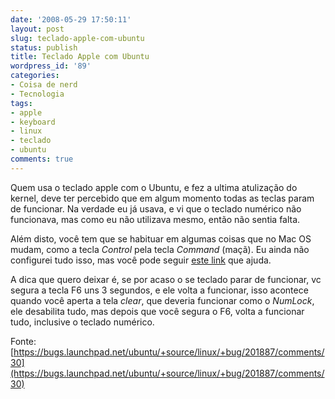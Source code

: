 ```yaml
---
date: '2008-05-29 17:50:11'
layout: post
slug: teclado-apple-com-ubuntu
status: publish
title: Teclado Apple com Ubuntu
wordpress_id: '89'
categories:
- Coisa de nerd
- Tecnologia
tags:
- apple
- keyboard
- linux
- teclado
- ubuntu
comments: true
---
```


Quem usa o teclado apple com o Ubuntu, e fez a ultima atulização do kernel, deve ter percebido que em algum momento todas as teclas param de funcionar. Na verdade eu já usava, e vi que o teclado numérico não funcionava, mas como eu não utilizava mesmo, então não sentia falta.

Além disto, você tem que se habituar em algumas coisas que no Mac OS mudam, como a tecla _Control_ pela tecla _Command_ (maçã). Eu ainda não configurei tudo isso, mas você pode seguir [este link](http://linuxtidbits.wordpress.com/2008/04/19/apple-keyboards-in-linux/) que ajuda.

A dica que quero deixar é, se por acaso o se teclado parar de funcionar, vc segura a tecla F6 uns 3 segundos, e ele volta a funcionar, isso acontece quando você aperta a tela _clear_, que deveria funcionar como o _NumLock_, ele desabilita tudo, mas depois que você segura o F6, volta a funcionar tudo, inclusive o teclado numérico.

Fonte: [https://bugs.launchpad.net/ubuntu/+source/linux/+bug/201887/comments/30](https://bugs.launchpad.net/ubuntu/+source/linux/+bug/201887/comments/30)
